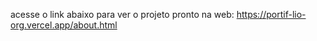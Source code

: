 acesse o link abaixo para ver o projeto pronto 
na web: 
https://portif-lio-org.vercel.app/about.html
